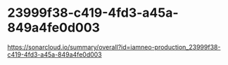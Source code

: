 # 23999f38-c419-4fd3-a45a-849a4fe0d003
https://sonarcloud.io/summary/overall?id=iamneo-production_23999f38-c419-4fd3-a45a-849a4fe0d003
